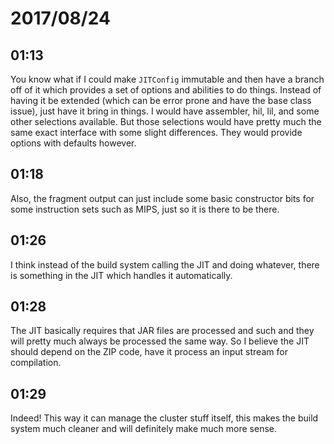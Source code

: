 # 2017/08/24

## 01:13

You know what if I could make `JITConfig` immutable and then have a branch off
of it which provides a set of options and abilities to do things. Instead
of having it be extended (which can be error prone and have the base class
issue), just have it bring in things. I would have assembler, hil, lil, and
some other selections available. But those selections would have pretty much
the same exact interface with some slight differences. They would provide
options with defaults however.

## 01:18

Also, the fragment output can just include some basic constructor bits for
some instruction sets such as MIPS, just so it is there to be there.

## 01:26

I think instead of the build system calling the JIT and doing whatever, there
is something in the JIT which handles it automatically.

## 01:28

The JIT basically requires that JAR files are processed and such and they will
pretty much always be processed the same way. So I believe the JIT should
depend on the ZIP code, have it process an input stream for compilation.

## 01:29

Indeed! This way it can manage the cluster stuff itself, this makes the build
system much cleaner and will definitely make much more sense.
